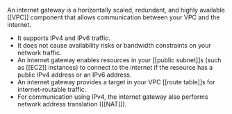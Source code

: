 An internet gateway is a horizontally scaled, redundant, and highly available [[VPC]] component that allows communication between your VPC and the internet.

*   It supports IPv4 and IPv6 traffic. 
*   It does not cause availability risks or bandwidth constraints on your network traffic.
*   An internet gateway enables resources in your [[public subnet]]s (such as [[EC2]] instances) to connect to the internet if the resource has a public IPv4 address or an IPv6 address.
*   An internet gateway provides a target in your VPC [[route table]]s for internet-routable traffic. 
*   For communication using IPv4, the internet gateway also performs network address translation ([[NAT]]).
